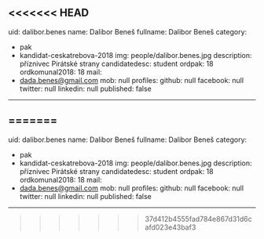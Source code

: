 <<<<<<< HEAD
---
uid: dalibor.benes
name: Dalibor Beneš
fullname: Dalibor Beneš
category:
  - pak
  - kandidat-ceskatrebova-2018
img: people/dalibor.benes.jpg
description: příznivec Pirátské strany
candidatedesc: student
ordpak: 18
ordkomunal2018: 18
mail:
  - dada.benes@gmail.com
mob: null
profiles:
  github: null
  facebook: null
  twitter: null
  linkedin: null
published: false
---

=======
---
uid: dalibor.benes
name: Dalibor Beneš
fullname: Dalibor Beneš
category:
  - pak
  - kandidat-ceskatrebova-2018
img: people/dalibor.benes.jpg
description: příznivec Pirátské strany
candidatedesc: student
ordpak: 18
ordkomunal2018: 18
mail:
  - dada.benes@gmail.com
mob: null
profiles:
  github: null
  facebook: null
  twitter: null
  linkedin: null
published: false
---

>>>>>>> 37d412b4555fad784e867d31d6cafd023e43baf3
